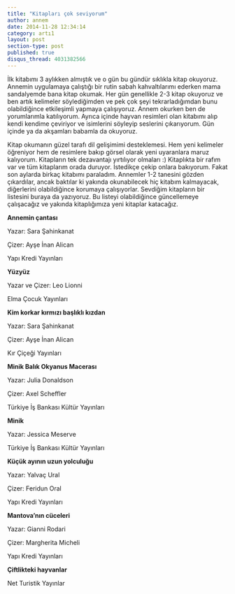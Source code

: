 ```yaml
---
title: "Kitapları çok seviyorum"
author: annem
date: 2014-11-28 12:34:14
category: artı1
layout: post
section-type: post 
published: true
disqus_thread: 4031382566
---
```


İlk kitabımı 3 aylıkken almıştık ve o gün bu gündür sıklıkla kitap okuyoruz. Annemin uygulamaya çalıştığı bir rutin sabah kahvaltılarımı ederken mama sandalyemde bana kitap okumak. Her gün genellikle 2-3 kitap okuyoruz ve ben artık kelimeler söylediğimden ve pek çok şeyi tekrarladığımdan bunu olabildiğince etkileşimli yapmaya çalışıyoruz. Annem okurken ben de yorumlarımla katılıyorum. Ayrıca içinde hayvan resimleri olan kitabımı alıp kendi kendime çeviriyor ve isimlerini söyleyip seslerini çıkarıyorum. Gün içinde ya da akşamları babamla da okuyoruz.

Kitap okumanın güzel tarafı dil gelişimimi desteklemesi. Hem yeni kelimeler öğreniyor hem de resimlere bakıp görsel olarak yeni uyaranlara maruz kalıyorum. Kitapların tek dezavantajı yırtılıyor olmaları :) Kitaplıkta bir rafım var ve tüm kitaplarım orada duruyor. İstedikçe çekip onlara bakıyorum. Fakat son aylarda birkaç kitabımı paraladım. Annemler 1-2 tanesini gözden çıkardılar, ancak baktılar ki yakında okunabilecek hiç kitabım kalmayacak, diğerlerini olabildiğince korumaya çalışıyorlar. Sevdiğim kitapların bir listesini buraya da yazıyoruz. Bu listeyi olabildiğince güncellemeye çalışacağız ve yakında kitaplığımıza yeni kitaplar katacağız.


<strong>Annemin çantası</strong>

Yazar: Sara Şahinkanat

Çizer: Ayşe İnan Alican

Yapı Kredi Yayınları

<strong>Yüzyüz</strong>

Yazar ve Çizer: Leo Lionni

Elma Çocuk Yayınları

<strong>Kim korkar kırmızı başlıklı kızdan</strong>

Yazar: Sara Şahinkanat

Çizer: Ayşe İnan Alican

Kır Çiçeği Yayınları

<strong>Minik Balık Okyanus Macerası</strong>

Yazar: Julia Donaldson

Çizer: Axel Scheffler

Türkiye İş Bankası Kültür Yayınları

<strong>Minik</strong>

Yazar: Jessica Meserve

Türkiye İş Bankası Kültür Yayınları

<strong>Küçük ayının uzun yolculuğu</strong>

Yazar: Yalvaç Ural

Çizer: Feridun Oral

Yapı Kredi Yayınları

<strong>Mantova’nın cüceleri</strong>

Yazar: Gianni Rodari

Çizer: Margherita Micheli

Yapı Kredi Yayınları

<strong>Çiftlikteki hayvanlar</strong>

Net Turistik Yayınlar
